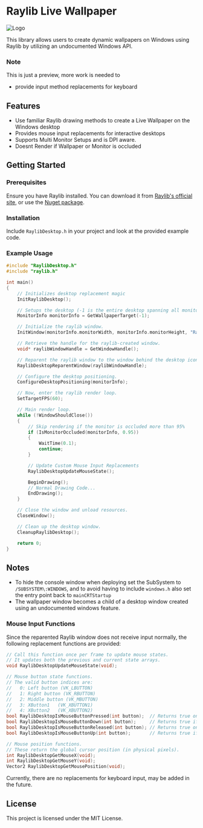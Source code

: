 # Raylib Live Wallpaper
![Logo](images/video.gif)

This library allows users to create dynamic wallpapers on Windows using Raylib by utilizing an undocumented Windows API.

### Note

This is just a preview, more work is needed to
- provide input method replacements for keyboard

## Features

- Use familiar Raylib drawing methods to create a Live Wallpaper on the Windows desktop
- Provides mouse input replacements for interactive desktops
- Supports Multi Monitor Setups and is DPI aware.
- Doesnt Render if Wallpaper or Monitor is occluded

## Getting Started

### Prerequisites

Ensure you have Raylib installed. You can download it from [Raylib's official site](https://www.raylib.com/), or use the [Nuget package](https://www.nuget.org/packages/raylib/).

### Installation

Include `RaylibDesktop.h` in your project and look at the provided example code.

### Example Usage

```cpp
#include "RaylibDesktop.h"
#include "raylib.h"

int main()
{
    // Initializes desktop replacement magic
    InitRaylibDesktop();

    // Setups the desktop (-1 is the entire desktop spanning all monitors)
    MonitorInfo monitorInfo = GetWallpaperTarget(-1);

    // Initialize the raylib window.
    InitWindow(monitorInfo.monitorWidth, monitorInfo.monitorHeight, "Raylib Desktop Demo");

    // Retrieve the handle for the raylib-created window.
    void* raylibWindowHandle = GetWindowHandle();

    // Reparent the raylib window to the window behind the desktop icons.
    RaylibDesktopReparentWindow(raylibWindowHandle);

    // Configure the desktop positioning.
    ConfigureDesktopPositioning(monitorInfo);

    // Now, enter the raylib render loop.
    SetTargetFPS(60);

    // Main render loop.
    while (!WindowShouldClose())
    {
        // Skip rendering if the monitor is occluded more than 95%
        if (IsMonitorOccluded(monitorInfo, 0.95))
        {
            WaitTime(0.1);
            continue;
        }

        // Update Custom Mouse Input Replacements
        RaylibDesktopUpdateMouseState();

        BeginDrawing();
        // Normal Drawing Code...
        EndDrawing();
    }

    // Close the window and unload resources.
    CloseWindow();

    // Clean up the desktop window.
    CleanupRaylibDesktop();

    return 0;
}
```

## Notes

- To hide the console window when deploying set the SubSystem to `/SUBSYSTEM\:WINDOWS`, and to avoid having to include `windows.h` also set the entry point back to `mainCRTStartup`
- The wallpaper window becomes a child of a desktop window created using an undocumented windows feature.

### Mouse Input Functions

Since the reparented Raylib window does not receive input normally, the following replacement functions are provided:

```cpp
// Call this function once per frame to update mouse states.
// It updates both the previous and current state arrays.
void RaylibDesktopUpdateMouseState(void);

// Mouse button state functions.
// The valid button indices are:
//   0: Left button (VK_LBUTTON)
//   1: Right button (VK_RBUTTON)
//   2: Middle button (VK_MBUTTON)
//   3: XButton1   (VK_XBUTTON1)
//   4: XButton2   (VK_XBUTTON2)
bool RaylibDesktopIsMouseButtonPressed(int button);  // Returns true only on the frame the button was pressed.
bool RaylibDesktopIsMouseButtonDown(int button);     // Returns true if the button is currently down.
bool RaylibDesktopIsMouseButtonReleased(int button); // Returns true only on the frame the button was released.
bool RaylibDesktopIsMouseButtonUp(int button);       // Returns true if the button is currently up.

// Mouse position functions.
// These return the global cursor position (in physical pixels).
int RaylibDesktopGetMouseX(void);
int RaylibDesktopGetMouseY(void);
Vector2 RaylibDesktopGetMousePosition(void);
```

Currently, there are no replacements for keyboard input,  may be added in the future.

## License

This project is licensed under the MIT License.

